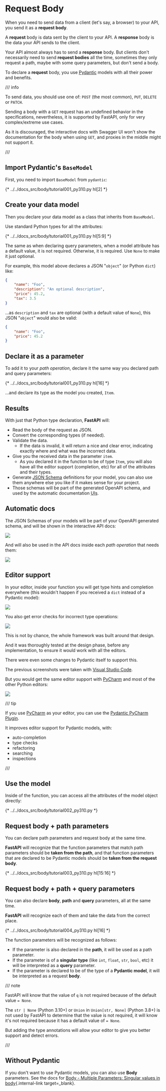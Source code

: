 # Request Body

When you need to send data from a client (let's say, a browser) to your API, you send it as a **request body**.

A **request** body is data sent by the client to your API. A **response** body is the data your API sends to the client.

Your API almost always has to send a **response** body. But clients don't necessarily need to send **request bodies** all the time, sometimes they only request a path, maybe with some query parameters, but don't send a body.

To declare a **request** body, you use <a href="https://docs.pydantic.dev/" class="external-link" target="_blank">Pydantic</a> models with all their power and benefits.

/// info

To send data, you should use one of: `POST` (the most common), `PUT`, `DELETE` or `PATCH`.

Sending a body with a `GET` request has an undefined behavior in the specifications, nevertheless, it is supported by FastAPI, only for very complex/extreme use cases.

As it is discouraged, the interactive docs with Swagger UI won't show the documentation for the body when using `GET`, and proxies in the middle might not support it.

///

## Import Pydantic's `BaseModel`

First, you need to import `BaseModel` from `pydantic`:

{* ../../docs_src/body/tutorial001_py310.py hl[2] *}

## Create your data model

Then you declare your data model as a class that inherits from `BaseModel`.

Use standard Python types for all the attributes:

{* ../../docs_src/body/tutorial001_py310.py hl[5:9] *}


The same as when declaring query parameters, when a model attribute has a default value, it is not required. Otherwise, it is required. Use `None` to make it just optional.

For example, this model above declares a JSON "`object`" (or Python `dict`) like:

```JSON
{
    "name": "Foo",
    "description": "An optional description",
    "price": 45.2,
    "tax": 3.5
}
```

...as `description` and `tax` are optional (with a default value of `None`), this JSON "`object`" would also be valid:

```JSON
{
    "name": "Foo",
    "price": 45.2
}
```

## Declare it as a parameter

To add it to your *path operation*, declare it the same way you declared path and query parameters:

{* ../../docs_src/body/tutorial001_py310.py hl[16] *}

...and declare its type as the model you created, `Item`.

## Results

With just that Python type declaration, **FastAPI** will:

* Read the body of the request as JSON.
* Convert the corresponding types (if needed).
* Validate the data.
    * If the data is invalid, it will return a nice and clear error, indicating exactly where and what was the incorrect data.
* Give you the received data in the parameter `item`.
    * As you declared it in the function to be of type `Item`, you will also have all the editor support (completion, etc) for all of the attributes and their types.
* Generate <a href="https://json-schema.org" class="external-link" target="_blank">JSON Schema</a> definitions for your model, you can also use them anywhere else you like if it makes sense for your project.
* Those schemas will be part of the generated OpenAPI schema, and used by the automatic documentation <abbr title="User Interfaces">UIs</abbr>.

## Automatic docs

The JSON Schemas of your models will be part of your OpenAPI generated schema, and will be shown in the interactive API docs:

<img src="/img/tutorial/body/image01.png">

And will also be used in the API docs inside each *path operation* that needs them:

<img src="/img/tutorial/body/image02.png">

## Editor support

In your editor, inside your function you will get type hints and completion everywhere (this wouldn't happen if you received a `dict` instead of a Pydantic model):

<img src="/img/tutorial/body/image03.png">

You also get error checks for incorrect type operations:

<img src="/img/tutorial/body/image04.png">

This is not by chance, the whole framework was built around that design.

And it was thoroughly tested at the design phase, before any implementation, to ensure it would work with all the editors.

There were even some changes to Pydantic itself to support this.

The previous screenshots were taken with <a href="https://code.visualstudio.com" class="external-link" target="_blank">Visual Studio Code</a>.

But you would get the same editor support with <a href="https://www.jetbrains.com/pycharm/" class="external-link" target="_blank">PyCharm</a> and most of the other Python editors:

<img src="/img/tutorial/body/image05.png">

/// tip

If you use <a href="https://www.jetbrains.com/pycharm/" class="external-link" target="_blank">PyCharm</a> as your editor, you can use the <a href="https://github.com/koxudaxi/pydantic-pycharm-plugin/" class="external-link" target="_blank">Pydantic PyCharm Plugin</a>.

It improves editor support for Pydantic models, with:

* auto-completion
* type checks
* refactoring
* searching
* inspections

///

## Use the model

Inside of the function, you can access all the attributes of the model object directly:

{* ../../docs_src/body/tutorial002_py310.py *}

## Request body + path parameters

You can declare path parameters and request body at the same time.

**FastAPI** will recognize that the function parameters that match path parameters should be **taken from the path**, and that function parameters that are declared to be Pydantic models should be **taken from the request body**.

{* ../../docs_src/body/tutorial003_py310.py hl[15:16] *}


## Request body + path + query parameters

You can also declare **body**, **path** and **query** parameters, all at the same time.

**FastAPI** will recognize each of them and take the data from the correct place.

{* ../../docs_src/body/tutorial004_py310.py hl[16] *}

The function parameters will be recognized as follows:

* If the parameter is also declared in the **path**, it will be used as a path parameter.
* If the parameter is of a **singular type** (like `int`, `float`, `str`, `bool`, etc) it will be interpreted as a **query** parameter.
* If the parameter is declared to be of the type of a **Pydantic model**, it will be interpreted as a request **body**.

/// note

FastAPI will know that the value of `q` is not required because of the default value `= None`.

The `str | None` (Python 3.10+) or `Union` in `Union[str, None]` (Python 3.8+) is not used by FastAPI to determine that the value is not required, it will know it's not required because it has a default value of `= None`.

But adding the type annotations will allow your editor to give you better support and detect errors.

///

## Without Pydantic

If you don't want to use Pydantic models, you can also use **Body** parameters. See the docs for [Body - Multiple Parameters: Singular values in body](body-multiple-params.md#singular-values-in-body){.internal-link target=_blank}.
